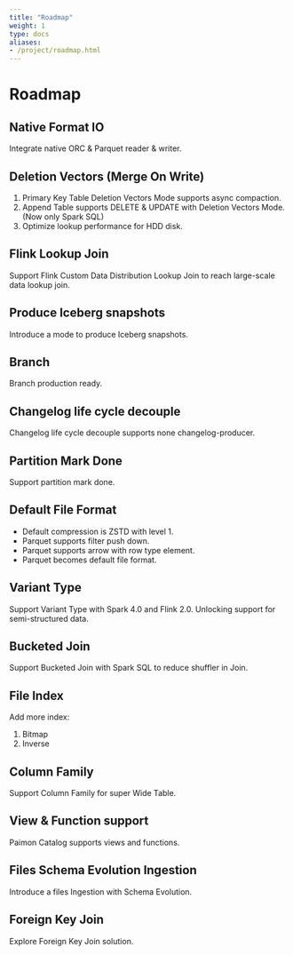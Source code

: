 ```yaml
---
title: "Roadmap"
weight: 1
type: docs
aliases:
- /project/roadmap.html
---
```

<!--
Licensed to the Apache Software Foundation (ASF) under one
or more contributor license agreements.  See the NOTICE file
distributed with this work for additional information
regarding copyright ownership.  The ASF licenses this file
to you under the Apache License, Version 2.0 (the
"License"); you may not use this file except in compliance
with the License.  You may obtain a copy of the License at

  http://www.apache.org/licenses/LICENSE-2.0

Unless required by applicable law or agreed to in writing,
software distributed under the License is distributed on an
"AS IS" BASIS, WITHOUT WARRANTIES OR CONDITIONS OF ANY
KIND, either express or implied.  See the License for the
specific language governing permissions and limitations
under the License.
-->

# Roadmap

## Native Format IO

Integrate native ORC & Parquet reader & writer.

## Deletion Vectors (Merge On Write)

1. Primary Key Table Deletion Vectors Mode supports async compaction.
2. Append Table supports DELETE & UPDATE with Deletion Vectors Mode. (Now only Spark SQL)
3. Optimize lookup performance for HDD disk.

## Flink Lookup Join

Support Flink Custom Data Distribution Lookup Join to reach large-scale data lookup join.

## Produce Iceberg snapshots

Introduce a mode to produce Iceberg snapshots.

## Branch

Branch production ready.

## Changelog life cycle decouple

Changelog life cycle decouple supports none changelog-producer.

## Partition Mark Done

Support partition mark done.

## Default File Format

- Default compression is ZSTD with level 1.
- Parquet supports filter push down.
- Parquet supports arrow with row type element.
- Parquet becomes default file format.

## Variant Type

Support Variant Type with Spark 4.0 and Flink 2.0. Unlocking support for semi-structured data.

## Bucketed Join

Support Bucketed Join with Spark SQL to reduce shuffler in Join.

## File Index

Add more index:
1. Bitmap
2. Inverse

## Column Family

Support Column Family for super Wide Table.

## View & Function support

Paimon Catalog supports views and functions.

## Files Schema Evolution Ingestion

Introduce a files Ingestion with Schema Evolution.

## Foreign Key Join

Explore Foreign Key Join solution.

